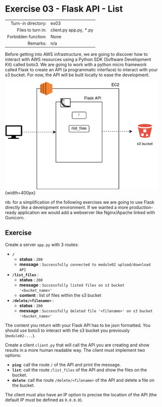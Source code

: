 # Exercise 03 - Flask API - List

|                         |                    |
| -----------------------:| ------------------ |
|   Turn-in directory:    |  ex03              |
|   Files to turn in:     |  client.py app.py, \*.py |
|   Forbidden function:   |  None              |
|   Remarks:              |  n/a               |

Before getting into AWS infrastructure, we are going to discover how to interact with AWS resources using a Python SDK (Software Development Kit) called boto3. We are going to work with a python micro framework called Flask to create an API (a programmatic interface) to interact with your s3 bucket. For now, the API will be built locally to ease the development.

![Flask API](../assets/flask_api_1.png){width=400px}

nb: for a simplification of the following exercises we are going to use Flask directly like a development environment. If we wanted a more production-ready application we would add a webserver like Nginx/Apache linked with Gunicorn.

## Exercise

Create a server `app.py` with 3 routes:

- **`/`**
    - **status** : `200`
    - **message** : `Successfully connected to module02 upload/download API`
- **`/list_files`** :
    - **status** : `200`
    - **message** : `Successfully listed files on s3 bucket '<bucket_name>'`
    - **content** : list of files within the s3 bucket
- **`/delete/<filename>`** :
    - **status** : `200`
    - **message** : `Successfully deleted file '<filename>' on s3 bucket '<bucket_name>'`

The content you return with your Flask API has to be json formatted. You should use boto3 to interact with the s3 bucket you previously (`module02-...`).

Create a client `client.py` that will call the API you are creating and show results in a more human readable way. The client must implement two options:

- **`ping`**: call the route `/` of the API and print the message.
- **`list`**: call the route `/list_files` of the API and show the files on the bucket.
- **`delete`**: call the route `/delete/<filename>` of the API and delete a file on the bucket.

The client must also have an IP option to precise the location of the API (the default IP must be defined as `0.0.0.0`).